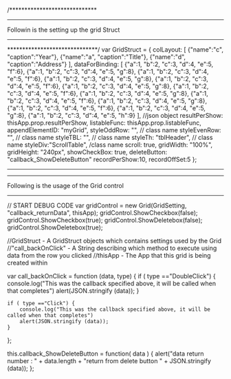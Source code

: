 /*****************************
******************************
Followin is the setting up the grid Struct
******************************
******************************/
var GridStruct = {
		colLayout: [
			{"name":"c", "caption":"Year"},
			{"name":"a", "caption":"Title"},
			{"name":"d", "caption":"Address"}
		],
		dataForBinding: [
			{"a":1, "b":2, "c":3, "d":4, "e":5, "f":6},
			{"a":1, "b":2, "c":3, "d":4, "e":5, "g":8},
			{"a":1, "b":2, "c":3, "d":4, "e":5, "f":6},
			{"a":1, "b":2, "c":3, "d":4, "e":5, "g":8},
			{"a":1, "b":2, "c":3, "d":4, "e":5, "f":6},
			{"a":1, "b":2, "c":3, "d":4, "e":5, "g":8},
			{"a":1, "b":2, "c":3, "d":4, "e":5, "f":6},
			{"a":1, "b":2, "c":3, "d":4, "e":5, "g":8},
			{"a":1, "b":2, "c":3, "d":4, "e":5, "f":6},
			{"a":1, "b":2, "c":3, "d":4, "e":5, "g":8},
			{"a":1, "b":2, "c":3, "d":4, "e":5, "f":6},
			{"a":1, "b":2, "c":3, "d":4, "e":5, "g":8},
			{"a":1, "b":2, "c":3, "d":4, "e":5, "h":9}
		], //json object
        resultPerShow: thisApp.prop.resultPerShow, 
        listableFunc: thisApp.prop.listableFunc,
        appendElementID: "myGrid",
        styleOddRow: "", // class name
        styleEvenRow: "", // class name
        styleTBL: "", // class name
        styleTh: "tblHeader", // class name
        styleDiv:"ScrollTable", /class name
        scroll: true,
        gridWidth: "100%",
        gridHeight: "240px",
        showCheckBox: true,
        deleteButton: "callback_ShowDeleteButton"
        recordPerShow:10,
        recordOffSet:5
};
*****************************************
*****************************************
Following is the usage of the Grid control
*****************************************
// START DEBUG CODE
var gridControl = new Grid(GridSetting, "callback_returnData", thisApp); 
gridControl.ShowCheckbox(false);
gridControl.ShowCheckbox(true);
gridControl.ShowDeletebox(false);
gridControl.ShowDeletebox(true);

//GridStruct - A GridStruct objects which contains settings used by the Grid
//"call_backOnClick" - A String describing which method to execute using data from the row you clicked
//thisApp - The App that this grid is being created within

var call_backOnClick = function (data, type) {
    if ( type =="DoubleClick") {
        console.log("This was the callback specified above, it will be called when that completes")
        alert(JSON.stringify (data));
    }

    if ( type =="Click") {
        console.log("This was the callback specified above, it will be called when that completes")
        alert(JSON.stringify (data));
    }
};

this.callback_ShowDeleteButton = function( data ) {
        alert("data return number : " + data.length + "return from delete button " + JSON.stringify (data));
};